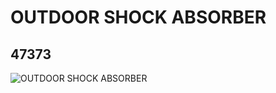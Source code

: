 # OUTDOOR SHOCK ABSORBER
## 47373
![OUTDOOR SHOCK ABSORBER](https://lc-www-live-s.legocdn.com/media/bricks/5/2/4224154.jpg)